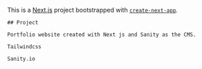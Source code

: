 This is a [Next.js](https://nextjs.org/) project bootstrapped with [`create-next-app`](https://github.com/vercel/next.js/tree/canary/packages/create-next-app).
```
## Project

Portfolio website created with Next js and Sanity as the CMS.

Tailwindcss

Sanity.io



